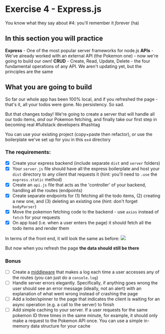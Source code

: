 # Exercise 4 - Express.js

You know what they say about #4: you'll remember it *for*ever (ha)

## In this section you will practice

**Express** - One of the most popular server frameworks for node.js
**APIs** - We've already worked with an external API (the Pokemon one) - now we're going to build our own!
**CRUD** - Create, Read, Update, Delete - the four fundamental operations of any API. We aren't updating yet, but the principles are the same

## What you are going to build

So far our whole app has been 100% local, and if you refreshed the page - that's it, all your todos were gone. No persistency. So sad.

But that changes today! We're going to create a server that will handle all our todo items, _and_ our Pokemon fetching, and finally take our first step in becoming real #fullstack developers #hashtag

You can use your existing project (copy+paste then refactor), or use the boilerplate we've set up for you in this `ex4` directory

### The requirements:

- [x] Create your express backend (include separate `dist` and `server` folders)
- [x] Your `server.js` file should have all the express boilerplate and host your `dist` directory to any client that requests it (hint: you'll need to `.use` the `express.static` method)
- [x] Create an `api.js` file that acts as the 'controller' of your backend, handling all the routes (endpoints)
- [x] Create separate endpoints for (1) fetching all the todo items, (2) creating a new one, and (3) deleting an existing one (hint: don't forget `bodyParser`)
- [x] Move the pokemon fetching code to the backend - use `axios` instead of `fetch` for your requests
- [x] On app load (i.e. when a user enters the page) it should fetch all the todo items and render them

In terms of the front end, it will look the same as before:
![](../assets/hw-2.gif)

But now when you refresh the page **the data should still be there**

### Bonus

- [ ] Create a [middleware](https://expressjs.com/en/guide/using-middleware.html) that makes a log each time a user accesses any of the routes (you can just do a `console.log`)
- [ ] Handle server errors elegantly. Specifically, if anything goes wrong the user should see an error message (ideally, not an alert) with an explanation of what went wrong instead of crashing the page
- [ ] Add a loder/spinner to the page that indicates the client is waiting for an async operation (e.g. a call to the server) to finish
- [ ] Add simple caching to your server. If a user requests for the same pokemon ID three times in the same minute, for example, it should only make a request to the Pokemon API once. You can use a simple in-memory data structure for your cache
